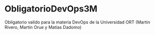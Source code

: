 # ObligatorioDevOps3M
Obligatorio valido para la materia DevOps de la Universidad ORT (Martin Rivero, Martin Orue y Matías Dadomo)
